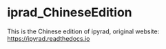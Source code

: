 # iprad_ChineseEdition
This is the Chinese edition of ipyrad, original website: https://ipyrad.readthedocs.io
